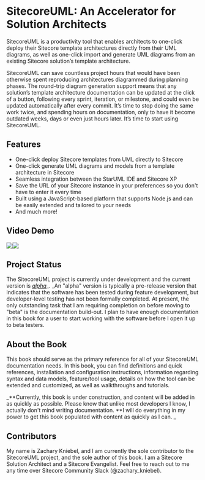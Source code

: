 # SitecoreUML: An Accelerator for Solution Architects

SitecoreUML is a productivity tool that enables architects to one-click deploy their Sitecore template architectures directly from their UML diagrams, as well as one-click import and generate UML diagrams from an existing Sitecore solution’s template architecture.

SitecoreUML can save countless project hours that would have been otherwise spent reproducing architectures diagrammed during planning phases. The round-trip diagram generation support means that any solution’s template architecture documentation can be updated at the click of a button, following every sprint, iteration, or milestone, and could even be updated automatically after every commit. It’s time to stop doing the same work twice, and spending hours on documentation, only to have it become outdated weeks, days or even just hours later. It’s time to start using SitecoreUML.

## Features

* One-click deploy Sitecore templates from UML directly to Sitecore
* One-click generate UML diagrams and models from a template architecture in Sitecore
* Seamless integration between the StarUML IDE and Sitecore XP 
* Save the URL of your Sitecore instance in your preferences so you don't have to enter it every time
* Built using a JavaScript-based platform that supports Node.js and can be easily extended and tailored to your needs
* And much more!

## Video Demo

![](https://camo.githubusercontent.com/5e02bc620c53584a3238cba7964b3946fc078a43/68747470733a2f2f692e7974696d672e636f6d2f76692f71666d646567716273766b2f687164656661756c742e6a70673f7371703d2d6f61796d774558434e4143454c7742534672797134717041776b4941525541414968434741453d2672733d414f6e34434c42766f665459794a31385f416f7a7347627359686f76736f68476567)[![](https://camo.githubusercontent.com/5e02bc620c53584a3238cba7964b3946fc078a43/68747470733a2f2f692e7974696d672e636f6d2f76692f71666d646567716273766b2f687164656661756c742e6a70673f7371703d2d6f61796d774558434e4143454c7742534672797134717041776b4941525541414968434741453d2672733d414f6e34434c42766f665459794a31385f416f7a7347627359686f76736f68476567)](https://youtu.be/qfmdegqbsvk)

## Project Status

The SitecoreUML project is currently under development and the current version is [_alpha_](https://github.com/zkniebel/SitecoreUML/releases)\_. \_An "alpha" version is typically a pre-release version that indicates that the software has been tested during feature development, but developer-level testing has not been formally completed. At present, the only outstanding task that I am requiring completion on before moving to "beta" is the documentation build-out. I plan to have enough documentation in this book for a user to start working with the software before I open it up to beta testers.

## About the Book

This book should serve as the primary reference for all of your SitecoreUML documentation needs. In this book, you can find definitions and quick references, installation and configuration instructions, information regarding syntax and data models, feature/tool usage, details on how the tool can be extended and customized, as well as walkthroughs and tutorials.

_**Currently, this book is under construction, and content will be added in as quickly as possible. Please know that unlike most developers I know, I actually don't mind writing documentation. **I will do everything in my power to get this book populated with content as quickly as I can. _

## Contributors

My name is Zachary Kniebel, and I am currently the sole contributor to the SitecoreUML project, and the sole author of this book. I am a Sitecore Solution Architect and a Sitecore Evangelist. Feel free to reach out to me any time over Sitecore Community Slack \(@zachary\_kniebel\).

